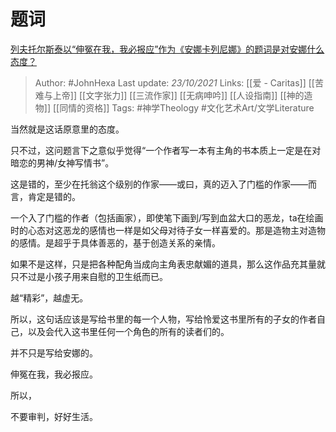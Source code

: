 # 题词
[列夫托尔斯泰以“伸冤在我，我必报应”作为《安娜卡列尼娜》的题词是对安娜什么态度？](https://www.zhihu.com/question/26606810/answer/2184242445)

> Author: #JohnHexa 
Last update: *23/10/2021* 
Links: [[爱 - Caritas]] [[苦难与上帝]] [[文字张力]] [[三流作家]] [[无病呻吟]] [[人设指南]] [[神的造物]] [[同情的资格]] 
Tags: #神学Theology  #文化艺术Art/文学Literature 

当然就是这话原意里的态度。

只不过，这问题言下之意似乎觉得“一个作者写一本有主角的书本质上一定是在对暗恋的男神/女神写情书”。

这是错的，至少在托翁这个级别的作家——或曰，真的迈入了门槛的作家——而言，肯定是错的。

一个入了门槛的作者（包括画家），即使笔下画到/写到血盆大口的恶龙，ta在绘画时的心态对这恶龙的感情也一样是如父母对待子女一样喜爱的。那是造物主对造物的感情。是超乎于具体善恶的，基于创造关系的亲情。

如果不是这样，只是把各种配角当成向主角表忠献媚的道具，那么这作品充其量就只不过是小孩子用来自慰的卫生纸而已。

越“精彩”，越虚无。

  

所以，这句话应该是写给书里的每一个人物，写给怜爱这书里所有的子女的作者自己，以及会代入这书里任何一个角色的所有的读者们的。

并不只是写给安娜的。

  

伸冤在我，我必报应。

所以，

不要审判，好好生活。

  
